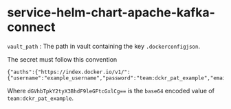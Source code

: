 # service-helm-chart-apache-kafka-connect

`vault_path` : The path in vault containing the key `.dockerconfigjson`.

The secret must follow this convention

```
{"auths":{"https://index.docker.io/v1/":{"username":"example_username","password":"team:dckr_pat_example","email":"email@example.com","auth":"dGVhbTpkY2tyX3BhdF9leGFtcGxlCg=="}}}
```

Where `dGVhbTpkY2tyX3BhdF9leGFtcGxlCg==` is the `base64` encoded value of `team:dckr_pat_example`.